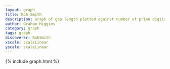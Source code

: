 ```yaml
---
layout: graph
title: Rob Smith
description: Graph of gap length plotted against number of prime digits
author: Graham Higgins
category: graph
tags: graph
discoverer: RobSmith
xscale: scaleLinear
yscale: scaleLinear
---
```


{% include graph.html %}

